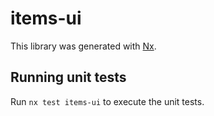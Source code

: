# items-ui

This library was generated with [Nx](https://nx.dev).

## Running unit tests

Run `nx test items-ui` to execute the unit tests.
